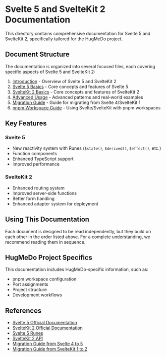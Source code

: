 # Svelte 5 and SvelteKit 2 Documentation

This directory contains comprehensive documentation for Svelte 5 and SvelteKit 2, specifically tailored for the HugMeDo project.

## Document Structure

The documentation is organized into several focused files, each covering specific aspects of Svelte 5 and SvelteKit 2:

1. [Introduction](./01-introduction.md) - Overview of Svelte 5 and SvelteKit 2
2. [Svelte 5 Basics](./02-svelte5-basics.md) - Core concepts and features of Svelte 5
3. [SvelteKit 2 Basics](./03-sveltekit2-basics.md) - Core concepts and features of SvelteKit 2
4. [Advanced Usage](./04-advanced-usage.md) - Advanced patterns and real-world examples
5. [Migration Guide](./05-migration-guide.md) - Guide for migrating from Svelte 4/SvelteKit 1
6. [pnpm Workspace Guide](./06-pnpm-workspace-guide.md) - Using Svelte/SvelteKit with pnpm workspaces

## Key Features

### Svelte 5

- New reactivity system with Runes (`$state()`, `$derived()`, `$effect()`, etc.)
- Function components
- Enhanced TypeScript support
- Improved performance

### SvelteKit 2

- Enhanced routing system
- Improved server-side functions
- Better form handling
- Enhanced adapter system for deployment

## Using This Documentation

Each document is designed to be read independently, but they build on each other in the order listed above. For a complete understanding, we recommend reading them in sequence.

## HugMeDo Project Specifics

This documentation includes HugMeDo-specific information, such as:

- pnpm workspace configuration
- Port assignments
- Project structure
- Development workflows

## References

- [Svelte 5 Official Documentation](https://svelte.dev/docs)
- [SvelteKit 2 Official Documentation](https://kit.svelte.dev/docs)
- [Svelte 5 Runes](https://svelte.dev/docs/runes)
- [SvelteKit 2 API](https://kit.svelte.dev/docs/modules)
- [Migration Guide from Svelte 4 to 5](https://svelte.dev/docs/migrating-to-svelte-5)
- [Migration Guide from SvelteKit 1 to 2](https://kit.svelte.dev/docs/migrating-to-sveltekit-2)
